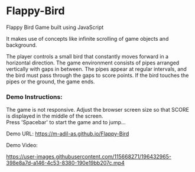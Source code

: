 # Flappy-Bird
Flappy Bird Game built using JavaScript

It makes use of concepts like infinite scrolling of game objects and background.

The player controls a small bird that constantly moves forward in a horizontal direction. The game environment consists of pipes arranged vertically with gaps in between. The pipes appear at regular intervals, and the bird must pass through the gaps to score points. If the bird touches the pipes or the ground, the game ends.

### Demo Instructions:
The game is not responsive. Adjust the browser screen size so that SCORE is displayed in the middle of the screen.    
Press 'Spacebar' to start the game and to jump...    

Demo URL: https://m-adil-as.github.io/Flappy-Bird

Demo Video: 

https://user-images.githubusercontent.com/115668271/196432965-398e8a7d-a146-4c53-8380-190e19bb207c.mp4
